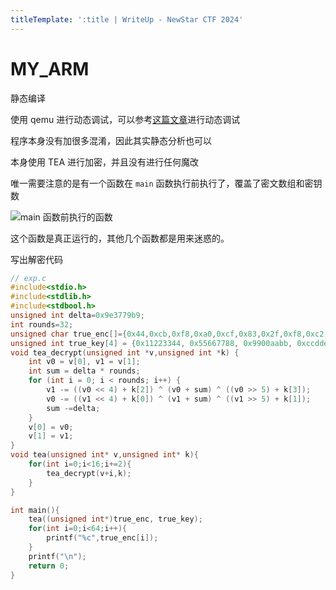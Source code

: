 ```yaml
---
titleTemplate: ':title | WriteUp - NewStar CTF 2024'
---
```


# MY_ARM

静态编译

使用 qemu 进行动态调试，可以参考[这篇文章](https://xz.aliyun.com/t/10214)进行动态调试

程序本身没有加很多混淆，因此其实静态分析也可以

本身使用 TEA 进行加密，并且没有进行任何魔改

唯一需要注意的是有一个函数在 `main` 函数执行前执行了，覆盖了密文数组和密钥数

![main 函数前执行的函数](/assets/images/wp/2024/week5/my_arm_1.png)

这个函数是真正运行的，其他几个函数都是用来迷惑的。

写出解密代码

```c
// exp.c
#include<stdio.h>
#include<stdlib.h>
#include<stdbool.h>
unsigned int delta=0x9e3779b9;
int rounds=32;
unsigned char true_enc[]={0x44,0xcb,0xf8,0xa0,0xcf,0x83,0x2f,0xf8,0xc2,0x48,0x5e,0xa5,0x0a,0xe0,0x26,0x7a,0xc9,0x54,0xe3,0xf1,0x15,0x99,0x7d,0x68,0xe8,0x16,0x88,0xf8,0x86,0x8e,0x87,0x90,0x98,0x62,0xb0,0x3a,0x8b,0xe7,0xcf,0xcb,0x50,0x0f,0x8f,0x57,0x65,0x3c,0x9e,0xc3,0x84,0x2b,0xe9,0xbb,0xa2,0x2c,0x8a,0x12,0xf5,0x03,0x8f,0xdb,0xe2,0xf8,0x82,0x84};
unsigned int true_key[4] = {0x11223344, 0x55667788, 0x9900aabb, 0xccddeeff};
void tea_decrypt(unsigned int *v,unsigned int *k) {
    int v0 = v[0], v1 = v[1];
    int sum = delta * rounds;
    for (int i = 0; i < rounds; i++) {
        v1 -= ((v0 << 4) + k[2]) ^ (v0 + sum) ^ ((v0 >> 5) + k[3]);
        v0 -= ((v1 << 4) + k[0]) ^ (v1 + sum) ^ ((v1 >> 5) + k[1]);
        sum -=delta;
    }
    v[0] = v0;
    v[1] = v1;
}
void tea(unsigned int* v,unsigned int* k){
    for(int i=0;i<16;i+=2){
        tea_decrypt(v+i,k);
    }
}

int main(){
    tea((unsigned int*)true_enc, true_key);
    for(int i=0;i<64;i++){
        printf("%c",true_enc[i]);
    }
    printf("\n");
    return 0;
}
```
